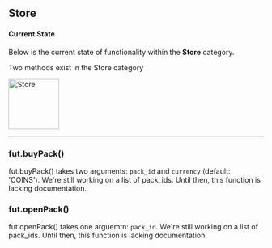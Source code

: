 ## Store
#### Current State
Below is the current state of functionality within the **Store** category.

Two methods exist in the Store category

<img src="https://i.imgur.com/0ZIHL3q.png" alt="Store" style="height: 100px;"/>

---

### fut.buyPack()

fut.buyPack() takes two arguments: `pack_id` and `currency` (default: 'COINS'). We're still working on a list of pack_ids.
Until then, this function is lacking documentation.  

### fut.openPack()

fut.openPack() takes one arguemtn: `pack_id`. We're still working on a list of pack_ids. Until then, this function is lacking documentation.  
